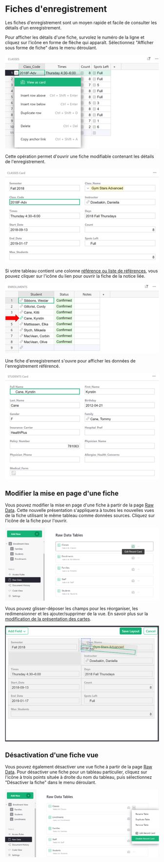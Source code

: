 # Fiches d'enregistrement

Les fiches d'enregistrement sont un moyen rapide et facile de consulter les détails d'un enregistrement.

Pour afficher les détails d'une fiche, survolez le numéro de la ligne et cliquez sur l'icône en forme de flèche qui apparaît. Sélectionnez "Afficher sous forme de fiche" dans le menu déroulant.

![view-as-card](images/record-cards/record-cards-view-as-card.png)

Cette opération permet d'ouvrir une fiche modifiable contenant les détails de l'enregistrement.

![fiche-exemple](images/record-cards/record-cards-example.png)

Si votre tableau contient une colonne [référence ou liste de références](col-refs.md), vous pouvez cliquer sur l'icône du lien pour ouvrir la fiche de la notice liée.

![fiches-référence-col](images/record-cards/record-cards-reference-col.png)

Une fiche d'enregistrement s'ouvre pour afficher les données de l'enregistrement référencé.

![fiches-références-enregistrement](images/record-cards/record-cards-referenced-record.png)

## Modifier la mise en page d'une fiche

Vous pouvez modifier la mise en page d'une fiche à partir de la page [Raw Data](raw-data.md). Cette nouvelle présentation s'appliquera à toutes les nouvelles vues de la fiche utilisant le même tableau comme données sources. Cliquez sur l'icône de la fiche pour l'ouvrir.

![cartes-enregistrées-edit-layout](images/record-cards/record-cards-edit-layout.png)

Vous pouvez glisser-déposer les champs pour les réorganiser, les redimensionner et les ajouter/supprimer de la vue. En savoir plus sur la [modification de la présentation des cartes](widget-card.md#editing-card-layout).

![cartes-enregistrées-edit-layout-2](images/record-cards/record-cards-edit-layout-2.png)

## Désactivation d'une fiche vue

Vous pouvez également désactiver une vue fiche à partir de la page [Raw Data](raw-data.md). Pour désactiver une fiche pour un tableau particulier, cliquez sur l'icône à trois points située à droite du nom du tableau, puis sélectionnez "Désactiver la fiche" dans le menu déroulant.

![record-cards-disable](images/record-cards/record-cards-disable.png)

